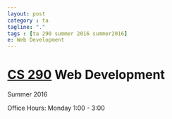 ```yaml
---
layout: post
category : ta
tagline: "."
tags : [ta 290 summer 2016 summer2016]
e: Web Development
---
```


# [CS 290](http://classes.engr.oregonstate.edu/eecs/summer2016/cs290-002/) Web Development

Summer 2016

Office Hours: 
Monday  1:00 - 3:00


